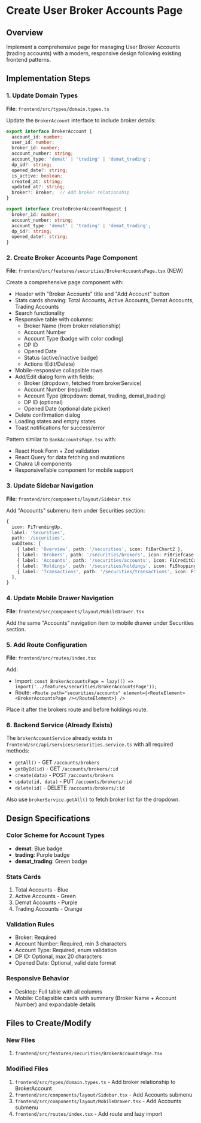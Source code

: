 <!-- 1c65368d-c2f4-4ac5-99e4-a65c35b5b6ef 7a6db620-98b3-4187-a739-f40b31d71f37 -->
# Create User Broker Accounts Page

## Overview

Implement a comprehensive page for managing User Broker Accounts (trading accounts) with a modern, responsive design following existing frontend patterns.

## Implementation Steps

### 1. Update Domain Types

**File**: `frontend/src/types/domain.types.ts`

Update the `BrokerAccount` interface to include broker details:

```typescript
export interface BrokerAccount {
  account_id: number;
  user_id: number;
  broker_id: number;
  account_number: string;
  account_type: 'demat' | 'trading' | 'demat_trading';
  dp_id?: string;
  opened_date?: string;
  is_active: boolean;
  created_at: string;
  updated_at?: string;
  broker?: Broker;  // Add broker relationship
}

export interface CreateBrokerAccountRequest {
  broker_id: number;
  account_number: string;
  account_type: 'demat' | 'trading' | 'demat_trading';
  dp_id?: string;
  opened_date?: string;
}
```

### 2. Create Broker Accounts Page Component

**File**: `frontend/src/features/securities/BrokerAccountsPage.tsx` (NEW)

Create a comprehensive page component with:

- Header with "Broker Accounts" title and "Add Account" button
- Stats cards showing: Total Accounts, Active Accounts, Demat Accounts, Trading Accounts
- Search functionality
- Responsive table with columns:
  - Broker Name (from broker relationship)
  - Account Number
  - Account Type (badge with color coding)
  - DP ID
  - Opened Date
  - Status (active/inactive badge)
  - Actions (Edit/Delete)
- Mobile-responsive collapsible rows
- Add/Edit dialog form with fields:
  - Broker (dropdown, fetched from brokerService)
  - Account Number (required)
  - Account Type (dropdown: demat, trading, demat_trading)
  - DP ID (optional)
  - Opened Date (optional date picker)
- Delete confirmation dialog
- Loading states and empty states
- Toast notifications for success/error

Pattern similar to `BankAccountsPage.tsx` with:

- React Hook Form + Zod validation
- React Query for data fetching and mutations
- Chakra UI components
- ResponsiveTable component for mobile support

### 3. Update Sidebar Navigation

**File**: `frontend/src/components/layout/Sidebar.tsx`

Add "Accounts" submenu item under Securities section:

```typescript
{
  icon: FiTrendingUp,
  label: 'Securities',
  path: '/securities',
  subItems: [
    { label: 'Overview', path: '/securities', icon: FiBarChart2 },
    { label: 'Brokers', path: '/securities/brokers', icon: FiBriefcase },
    { label: 'Accounts', path: '/securities/accounts', icon: FiCreditCard }, // NEW
    { label: 'Holdings', path: '/securities/holdings', icon: FiShoppingCart },
    { label: 'Transactions', path: '/securities/transactions', icon: FiRepeat },
  ],
}
```

### 4. Update Mobile Drawer Navigation

**File**: `frontend/src/components/layout/MobileDrawer.tsx`

Add the same "Accounts" navigation item to mobile drawer under Securities section.

### 5. Add Route Configuration

**File**: `frontend/src/routes/index.tsx`

Add:

- Import: `const BrokerAccountsPage = lazy(() => import('../features/securities/BrokerAccountsPage'));`
- Route: `<Route path="securities/accounts" element={<RouteElement><BrokerAccountsPage /></RouteElement>} />`

Place it after the brokers route and before holdings route.

### 6. Backend Service (Already Exists)

The `brokerAccountService` already exists in `frontend/src/api/services/securities.service.ts` with all required methods:

- `getAll()` - GET `/accounts/brokers`
- `getById(id)` - GET `/accounts/brokers/:id`
- `create(data)` - POST `/accounts/brokers`
- `update(id, data)` - PUT `/accounts/brokers/:id`
- `delete(id)` - DELETE `/accounts/brokers/:id`

Also use `brokerService.getAll()` to fetch broker list for the dropdown.

## Design Specifications

### Color Scheme for Account Types

- **demat**: Blue badge
- **trading**: Purple badge
- **demat_trading**: Green badge

### Stats Cards

1. Total Accounts - Blue
2. Active Accounts - Green
3. Demat Accounts - Purple
4. Trading Accounts - Orange

### Validation Rules

- Broker: Required
- Account Number: Required, min 3 characters
- Account Type: Required, enum validation
- DP ID: Optional, max 20 characters
- Opened Date: Optional, valid date format

### Responsive Behavior

- Desktop: Full table with all columns
- Mobile: Collapsible cards with summary (Broker Name + Account Number) and expandable details

## Files to Create/Modify

### New Files

1. `frontend/src/features/securities/BrokerAccountsPage.tsx`

### Modified Files

1. `frontend/src/types/domain.types.ts` - Add broker relationship to BrokerAccount
2. `frontend/src/components/layout/Sidebar.tsx` - Add Accounts submenu
3. `frontend/src/components/layout/MobileDrawer.tsx` - Add Accounts submenu
4. `frontend/src/routes/index.tsx` - Add route and lazy import